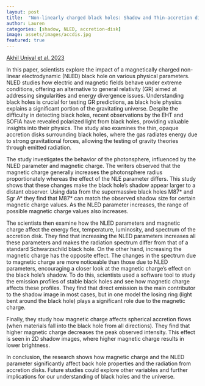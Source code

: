 ```yaml
---
layout: post
title:  "Non-linearly charged black holes: Shadow and Thin-accretion disk"
author: Lauren
categories: [shadow, NLED, accretion-disk]
image: assets/images/accdis.jpg
featured: true
---
```

[Akhil Uniyal et al. 2023](https://arxiv.org/pdf/2303.07174)

In this paper, scientists explore the impact of a magnetically charged non-linear electrodynamic (NLED) black hole on various physical parameters. NLED studies how electric and magnetic fields behave under extreme conditions, offering an alternative to general relativity (GR) aimed at addressing singularities and energy divergence issues. Understanding black holes is crucial for testing GR predictions, as black hole physics explains a significant portion of the gravitating universe. Despite the difficulty in detecting black holes, recent observations by the EHT and SOFIA have revealed polarized light from black holes, providing valuable insights into their physics. The study also examines the thin, opaque accretion disks surrounding black holes, where the gas radiates energy due to strong gravitational forces, allowing the testing of gravity theories through emitted radiation. 

The study investigates the behavior of the photonsphere, influenced by the NLED parameter and magnetic charge. The writers observed that the magnetic charge generally increases the photonsphere radius proportionately whereas the effect of the NLE parameter differs. This study shows that these changes make the black hole’s shadow appear larger to a distant observer. Using data from the supermassive black holes M87* and Sgr A* they find that M87* can match the observed shadow size for certain magnetic charge values. As the NLED parameter increases, the range of possible magnetic charge values also increases. 

The scientists then examine how the NLED parameters and magnetic charge affect the energy flex, temperature, luminosity, and spectrum of the accretion disk. They find that increasing the NLED parameters increases all these parameters and makes the radiation spectrum differ from that of a standard Schwarzschild black hole. On the other hand, increasing the magnetic charge has the opposite effect. The changes in the spectrum due to magnetic charge are more noticeable than those due to NLED parameters, encouraging a closer look at the magnetic charge’s effect on the black hole’s shadow. To do this, scientists used a software tool to study the emission profiles of stable black holes and see how magnetic charge affects these profiles. They find that direct emission is the main contributor to the shadow image in most cases, but in one model the losing ring (light bent around the black hole) plays a significant role due to the magnetic charge. 

Finally, they study how magnetic charge affects spherical accretion flows (when materials fall into the black hole from all directions). They find that higher magnetic charge decreases the peak observed intensity. This effect is seen in 2D shadow images, where higher magnetic charge results in lower brightness. 

In conclusion, the research shows how magnetic charge and the NLED parameter significantly affect back hole properties and the radiation from accretion disks. Future studies could explore other variables and further implications for our understanding of black holes and the universe. 
